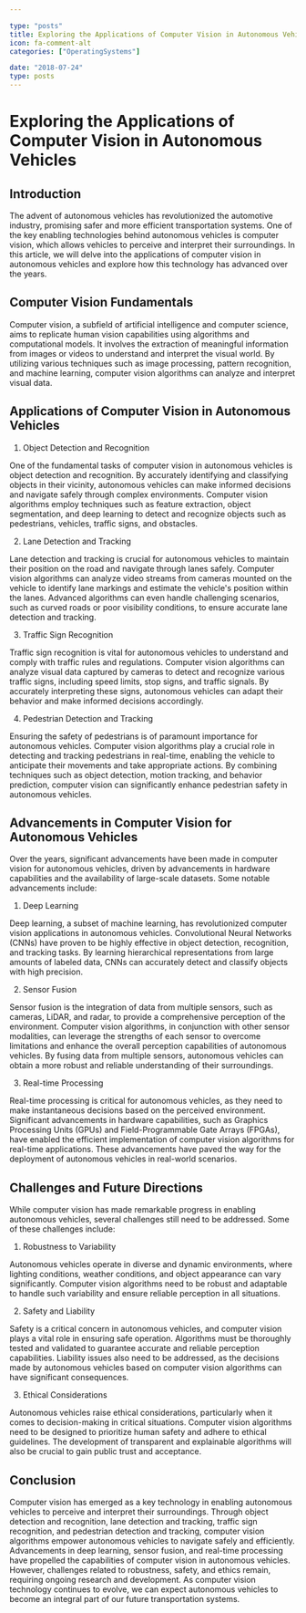 ```yaml
---

type: "posts"
title: Exploring the Applications of Computer Vision in Autonomous Vehicles
icon: fa-comment-alt
categories: ["OperatingSystems"]

date: "2018-07-24"
type: posts
---
```





# Exploring the Applications of Computer Vision in Autonomous Vehicles

## Introduction

The advent of autonomous vehicles has revolutionized the automotive industry, promising safer and more efficient transportation systems. One of the key enabling technologies behind autonomous vehicles is computer vision, which allows vehicles to perceive and interpret their surroundings. In this article, we will delve into the applications of computer vision in autonomous vehicles and explore how this technology has advanced over the years.

## Computer Vision Fundamentals

Computer vision, a subfield of artificial intelligence and computer science, aims to replicate human vision capabilities using algorithms and computational models. It involves the extraction of meaningful information from images or videos to understand and interpret the visual world. By utilizing various techniques such as image processing, pattern recognition, and machine learning, computer vision algorithms can analyze and interpret visual data.

## Applications of Computer Vision in Autonomous Vehicles

1. Object Detection and Recognition

One of the fundamental tasks of computer vision in autonomous vehicles is object detection and recognition. By accurately identifying and classifying objects in their vicinity, autonomous vehicles can make informed decisions and navigate safely through complex environments. Computer vision algorithms employ techniques such as feature extraction, object segmentation, and deep learning to detect and recognize objects such as pedestrians, vehicles, traffic signs, and obstacles.

2. Lane Detection and Tracking

Lane detection and tracking is crucial for autonomous vehicles to maintain their position on the road and navigate through lanes safely. Computer vision algorithms can analyze video streams from cameras mounted on the vehicle to identify lane markings and estimate the vehicle's position within the lanes. Advanced algorithms can even handle challenging scenarios, such as curved roads or poor visibility conditions, to ensure accurate lane detection and tracking.

3. Traffic Sign Recognition

Traffic sign recognition is vital for autonomous vehicles to understand and comply with traffic rules and regulations. Computer vision algorithms can analyze visual data captured by cameras to detect and recognize various traffic signs, including speed limits, stop signs, and traffic signals. By accurately interpreting these signs, autonomous vehicles can adapt their behavior and make informed decisions accordingly.

4. Pedestrian Detection and Tracking

Ensuring the safety of pedestrians is of paramount importance for autonomous vehicles. Computer vision algorithms play a crucial role in detecting and tracking pedestrians in real-time, enabling the vehicle to anticipate their movements and take appropriate actions. By combining techniques such as object detection, motion tracking, and behavior prediction, computer vision can significantly enhance pedestrian safety in autonomous vehicles.

## Advancements in Computer Vision for Autonomous Vehicles

Over the years, significant advancements have been made in computer vision for autonomous vehicles, driven by advancements in hardware capabilities and the availability of large-scale datasets. Some notable advancements include:

1. Deep Learning

Deep learning, a subset of machine learning, has revolutionized computer vision applications in autonomous vehicles. Convolutional Neural Networks (CNNs) have proven to be highly effective in object detection, recognition, and tracking tasks. By learning hierarchical representations from large amounts of labeled data, CNNs can accurately detect and classify objects with high precision.

2. Sensor Fusion

Sensor fusion is the integration of data from multiple sensors, such as cameras, LiDAR, and radar, to provide a comprehensive perception of the environment. Computer vision algorithms, in conjunction with other sensor modalities, can leverage the strengths of each sensor to overcome limitations and enhance the overall perception capabilities of autonomous vehicles. By fusing data from multiple sensors, autonomous vehicles can obtain a more robust and reliable understanding of their surroundings.

3. Real-time Processing

Real-time processing is critical for autonomous vehicles, as they need to make instantaneous decisions based on the perceived environment. Significant advancements in hardware capabilities, such as Graphics Processing Units (GPUs) and Field-Programmable Gate Arrays (FPGAs), have enabled the efficient implementation of computer vision algorithms for real-time applications. These advancements have paved the way for the deployment of autonomous vehicles in real-world scenarios.

## Challenges and Future Directions

While computer vision has made remarkable progress in enabling autonomous vehicles, several challenges still need to be addressed. Some of these challenges include:

1. Robustness to Variability

Autonomous vehicles operate in diverse and dynamic environments, where lighting conditions, weather conditions, and object appearance can vary significantly. Computer vision algorithms need to be robust and adaptable to handle such variability and ensure reliable perception in all situations.

2. Safety and Liability

Safety is a critical concern in autonomous vehicles, and computer vision plays a vital role in ensuring safe operation. Algorithms must be thoroughly tested and validated to guarantee accurate and reliable perception capabilities. Liability issues also need to be addressed, as the decisions made by autonomous vehicles based on computer vision algorithms can have significant consequences.

3. Ethical Considerations

Autonomous vehicles raise ethical considerations, particularly when it comes to decision-making in critical situations. Computer vision algorithms need to be designed to prioritize human safety and adhere to ethical guidelines. The development of transparent and explainable algorithms will also be crucial to gain public trust and acceptance.

## Conclusion

Computer vision has emerged as a key technology in enabling autonomous vehicles to perceive and interpret their surroundings. Through object detection and recognition, lane detection and tracking, traffic sign recognition, and pedestrian detection and tracking, computer vision algorithms empower autonomous vehicles to navigate safely and efficiently. Advancements in deep learning, sensor fusion, and real-time processing have propelled the capabilities of computer vision in autonomous vehicles. However, challenges related to robustness, safety, and ethics remain, requiring ongoing research and development. As computer vision technology continues to evolve, we can expect autonomous vehicles to become an integral part of our future transportation systems.